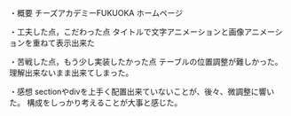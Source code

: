 ・概要 
チーズアカデミーFUKUOKA ホームページ

・工夫した点，こだわった点
タイトルで文字アニメーションと画像アニメーションを重ねて表示出来た

・苦戦した点，もう少し実装したかった点
テーブルの位置調整が難しかった。
理解出来ないまま出来てしまった。

・感想
sectionやdivを上手く配置出来ていないことが、後々、微調整に響いた。
構成をしっかり考えることが大事と感じた。
